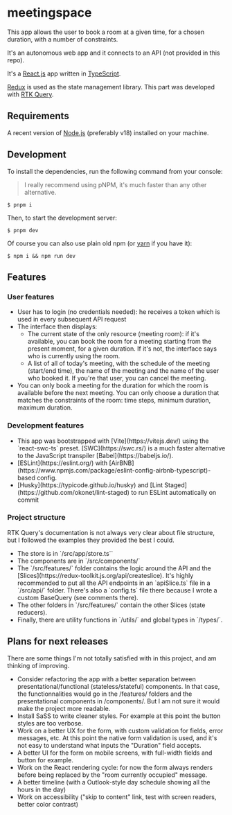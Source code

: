 # meetingspace

This app allows the user to book a room at a given time, for a chosen duration, with a number of constraints.

It's an autonomous web app and it connects to an API (not provided in this repo).

It's a [React.js](https://reactjs.org/) app written in [TypeScript](https://www.typescriptlang.org/).

[Redux](https://redux.js.org/) is used as the state management library. This part was developed with [RTK Query](https://redux-toolkit.js.org/).

## Requirements

A recent version of [Node.js](https://nodejs.org/) (preferably v18) installed on your machine.

## Development

To install the dependencies, run the following command from your console:

> I really recommend using pNPM, it's much faster than any other alternative.

```
$ pnpm i
```

Then, to start the development server:

```
$ pnpm dev
```

Of course you can also use plain old npm (or [yarn](https://yarnpkg.com/) if you have it):

```
$ npm i && npm run dev
```

## Features

### User features

<ul>
    <li>User has to login (no credentials needed): he receives a token which is used in every subsequent API request
    <li>The interface then displays:
        <ul>
            <li>The current state of the only resource (meeting room): if it's available, you can book the room for a meeting starting from the present moment, for a given duration. If it's not, the interface says who is currently using the room.
            <li>A list of all of today's meeting, with the schedule of the meeting (start/end time), the name of the meeting and the name of the user who booked it. If you're that user, you can cancel the meeting.
        </ul>
    <li>You can only book a meeting for the duration for which the room is available before the next meeting. You can only choose a duration that matches the constraints of the room: time steps, minimum duration, maximum duration.
</ul>

### Development features

<ul>
    <li>This app was bootstrapped with [Vite](https://vitejs.dev/) using the `react-swc-ts` preset. [SWC](https://swc.rs/) is a much faster alternative to the JavaScript transpiler [Babel](https://babeljs.io/).
    <li>[ESLint](https://eslint.org/) with [AirBNB](https://www.npmjs.com/package/eslint-config-airbnb-typescript)-based config.
    <li>[Husky](https://typicode.github.io/husky) and [Lint Staged](https://github.com/okonet/lint-staged) to run ESLint automatically on commit
</ul>

### Project structure

RTK Query's documentation is not always very clear about file structure, but I followed the examples they provided the best I could.

<ul>
    <li>The store is in `/src/app/store.ts``
    <li>The components are in `/src/components/`
    <li>The `/src/features/` folder contains the logic around the API and the [Slices](https://redux-toolkit.js.org/api/createslice). It's highly recommended to put all the API endpoints in an `apiSlice.ts` file in a `/src/api/` folder. There's also a `config.ts` file there because I wrote a custom BaseQuery (see comments there).
    <li>The other folders in `/src/features/` contain the other Slices (state reducers).
    <li>Finally, there are utility functions in `/utils/` and global types in `/types/`.
</ul>

## Plans for next releases

There are some things I'm not totally satisfied with in this project, and am thinking of improving.

<ul>
    <li>Consider refactoring the app with a better separation between presentational/functional (stateless/stateful) components. In that case, the functionnalities would go in the /features/ folders and the presentational components in /components/. But I am not sure it would make the project more readable.
    <li>Install SaSS to write cleaner styles. For example at this point the button styles are too verbose.
    <li>Work on a better UX for the form, with custom validation for fields, error messages, etc. At this point the native form validation is used, and it's not easy to understand what inputs the "Duration" field accepts.
    <li>A better UI for the form on mobile screens, with full-width fields and button for example.
    <li>Work on the React rendering cycle: for now the form always renders before being replaced by the "room currently occupied" message.
    <li>A better timeline (with a Outlook-style day schedule showing all the hours in the day)
    <li>Work on accessibility ("skip to content" link, test with screen readers, better color contrast)
</ul>
